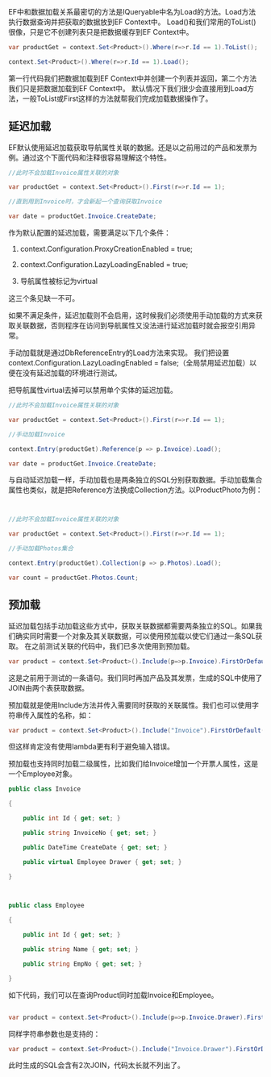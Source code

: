 ﻿EF中和数据加载关系最密切的方法是IQueryable中名为Load的方法。Load方法执行数据查询并把获取的数据放到EF Context中。
Load()和我们常用的ToList()很像，只是它不创建列表只是把数据缓存到EF Context中。


```C#
var productGet = context.Set<Product>().Where(r=>r.Id == 1).ToList();

context.Set<Product>().Where(r=>r.Id == 1).Load(); 
```

第一行代码我们把数据加载到EF Context中并创建一个列表并返回，第二个方法我们只是把数据加载到EF Context中。
默认情况下我们很少会直接用到Load方法，一般ToList或First这样的方法就帮我们完成加载数据操作了。


## 延迟加载

EF默认使用延迟加载获取导航属性关联的数据。还是以之前用过的产品和发票为例。通过这个下面代码和注释很容易理解这个特性。


```C#
//此时不会加载Invoice属性关联的对象

var productGet = context.Set<Product>().First(r=>r.Id == 1);

//直到用到Invoice时，才会新起一个查询获取Invoice

var date = productGet.Invoice.CreateDate; 
```

作为默认配置的延迟加载，需要满足以下几个条件：

1. context.Configuration.ProxyCreationEnabled = true;


2. context.Configuration.LazyLoadingEnabled = true;


3. 导航属性被标记为virtual


这三个条见缺一不可。

如果不满足条件，延迟加载则不会启用，这时候我们必须使用手动加载的方式来获取关联数据，否则程序在访问到导航属性又没法进行延迟加载时就会报空引用异常。

手动加载就是通过DbReferenceEntry的Load方法来实现。
我们把设置context.Configuration.LazyLoadingEnabled = false;（全局禁用延迟加载）以便在没有延迟加载的环境进行测试。


把导航属性virtual去掉可以禁用单个实体的延迟加载。


```C#
//此时不会加载Invoice属性关联的对象

var productGet = context.Set<Product>().First(r=>r.Id == 1);

//手动加载Invoice

context.Entry(productGet).Reference(p => p.Invoice).Load();

var date = productGet.Invoice.CreateDate; 
```

与自动延迟加载一样，手动加载也是两条独立的SQL分别获取数据。手动加载集合属性也类似，就是把Reference方法换成Collection方法。以ProductPhoto为例：


```C#


//此时不会加载Invoice属性关联的对象

var productGet = context.Set<Product>().First(r=>r.Id == 1);

//手动加载Photos集合

context.Entry(productGet).Collection(p => p.Photos).Load();

var count = productGet.Photos.Count; 

```
 

## 预加载

延迟加载包括手动加载这些方式中，获取关联数据都需要两条独立的SQL。如果我们确实同时需要一个对象及其关联数据，可以使用预加载以使它们通过一条SQL获取。
在之前测试关联的代码中，我们已多次使用到预加载。

```C#
var product = context.Set<Product>().Include(p=>p.Invoice).FirstOrDefault(); 
```

这是之前用于测试的一条语句。我们同时再加产品及其发票，生成的SQL中使用了JOIN由两个表获取数据。

预加载就是使用Include方法并传入需要同时获取的关联属性。我们也可以使用字符串传入属性的名称，如：


```C#
var product = context.Set<Product>().Include("Invoice").FirstOrDefault(); 
```

但这样肯定没有使用lambda更有利于避免输入错误。

预加载也支持同时加载二级属性，比如我们给Invoice增加一个开票人属性，这是一个Employee对象。


```C#
public class Invoice

{

    public int Id { get; set; }

    public string InvoiceNo { get; set; }

    public DateTime CreateDate { get; set; }

    public virtual Employee Drawer { get; set; }

}

 

public class Employee

{

    public int Id { get; set; }

    public string Name { get; set; }

    public string EmpNo { get; set; }

} 
```

如下代码，我们可以在查询Product同时加载Invoice和Employee。



```C#

var product = context.Set<Product>().Include(p=>p.Invoice.Drawer).FirstOrDefault(); 
```

同样字符串参数也是支持的：


```C#
var product = context.Set<Product>().Include("Invoice.Drawer").FirstOrDefault(); 
```

此时生成的SQL会含有2次JOIN，代码太长就不列出了。


